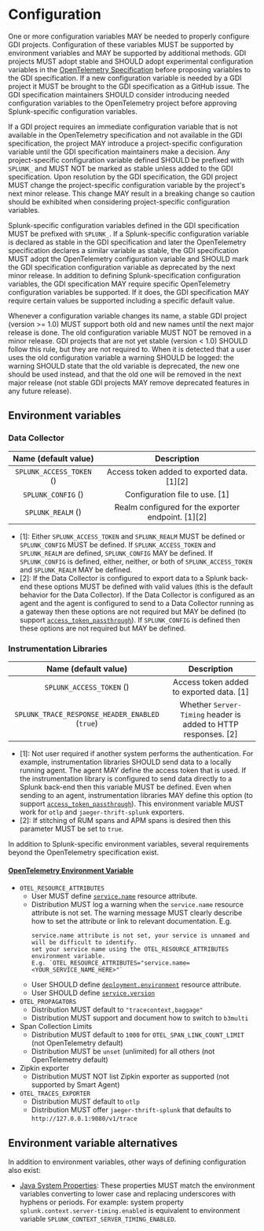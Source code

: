 # Configuration

One or more configuration variables MAY be needed to properly configure GDI
projects. Configuration of these variables MUST be supported by environment
variables and MAY be supported by additional methods. GDI projects MUST adopt
stable and SHOULD adopt experimental configuration variables in the
[OpenTelemetry
Specification](https://github.com/open-telemetry/opentelemetry-specification)
before proposing variables to the GDI specification. If a new configuration
variable is needed by a GDI project it MUST be brought to the GDI specification
as a GitHub issue. The GDI specification maintainers SHOULD consider
introducing needed configuration variables to the OpenTelemetry project before
approving Splunk-specific configuration variables.

If a GDI project requires an immediate configuration variable that is not
available in the OpenTelemetry specification and not available in the GDI
specification, the project MAY introduce a project-specific configuration
variable until the GDI specification maintainers make a decision. Any
project-specific configuration variable defined SHOULD be prefixed with
`SPLUNK_` and MUST NOT be marked as stable unless added to the GDI
specification. Upon resolution by the GDI specification, the GDI project MUST
change the project-specific configuration variable by the project's next minor
release. This change MAY result in a breaking change so caution should be
exhibited when considering project-specific configuration variables.

Splunk-specific configuration variables defined in the GDI specification MUST
be prefixed with `SPLUNK_`. If a Splunk-specific configuration variable is
declared as stable in the GDI specification and later the OpenTelemetry
specification declares a similar variable as stable, the GDI specification
MUST adopt the OpenTelemetry configuration variable and SHOULD mark the GDI
specification configuration variable as deprecated by the next minor release.
In addition to defining Splunk-specification configuration variables, the GDI
specification MAY require specific OpenTelemetry configuration variables be
supported. If it does, the GDI specification MAY require certain values be
supported including a specific default value.

Whenever a configuration variable changes its name, a stable GDI project
(version >= 1.0) MUST support both old and new names until the next major
release is done. The old configuration variable MUST NOT be removed in a minor
release. GDI projects that are not yet stable (version < 1.0) SHOULD follow
this rule, but they are not required to. When it is detected that a user uses
the old configuration variable a warning SHOULD be logged: the warning SHOULD
state that the old variable is deprecated, the new one should be used instead,
and that the old one will be removed in the next major release (not stable GDI
projects MAY remove deprecated features in any future release).

## Environment variables

### Data Collector

| Name (default value)     | Description                                        |
| :-------------------:    | :-----------------------------------:              |
| `SPLUNK_ACCESS_TOKEN` () | Access token added to exported data. [1][2]        |
| `SPLUNK_CONFIG` ()       | Configuration file to use. [1]                     |
| `SPLUNK_REALM` ()        | Realm configured for the exporter endpoint. [1][2] |

- [1]: Either `SPLUNK_ACCESS_TOKEN` and `SPLUNK_REALM` MUST be defined or
  `SPLUNK_CONFIG` MUST be defined. If `SPLUNK_ACCESS_TOKEN` and `SPLUNK_REALM`
  are defined, `SPLUNK_CONFIG` MAY be defined. If `SPLUNK_CONFIG` is
  defined, either, neither, or both of `SPLUNK_ACCESS_TOKEN` and
  `SPLUNK_REALM` MAY be defined.
- [2]: If the Data Collector is configured to export data to a Splunk back-end
  these options MUST be defined with valid values (this is the default behavior
  for the Data Collector). If the Data Collector is configured as an agent and
  the agent is configured to send to a Data Collector running as a gateway then
  these options are not required but MAY be defined (to support
  [`access_token_passthrough`](https://github.com/open-telemetry/opentelemetry-collector-contrib/tree/main/receiver/signalfxreceiver#configuration)).
  If `SPLUNK_CONFIG` is defined then these options are not required but MAY be
  defined.

### Instrumentation Libraries

| Name (default value)                            | Description                                                    |
| :------------------------------------:          | :--------------------------------------------------------:     |
| `SPLUNK_ACCESS_TOKEN` ()                        | Access token added to exported data. [1]                       |
| `SPLUNK_TRACE_RESPONSE_HEADER_ENABLED` (`true`) | Whether `Server-Timing` header is added to HTTP responses. [2] |

- [1]: Not user required if another system performs the authentication. For
  example, instrumentation libraries SHOULD send data to a locally running
  agent. The agent MAY define the access token that is used. If the
  instrumentation library is configured to send data directly to a Splunk
  back-end then this variable MUST be defined. Even when sending to an agent,
  instrumentation libraries MAY define this option (to support
  [`access_token_passthrough`](https://github.com/open-telemetry/opentelemetry-collector-contrib/tree/main/receiver/signalfxreceiver#configuration)).
  This environment variable MUST work for `otlp` and `jaeger-thrift-splunk`
  exporters.
- [2]: If stitching of RUM spans and APM spans is desired then this parameter
  MUST be set to `true`.

In addition to Splunk-specific environment variables, several requirements
beyond the OpenTelemetry specification exist.

#### [OpenTelemetry Environment Variable](https://github.com/open-telemetry/opentelemetry-specification/blob/f228a83e652e5cd3ba96b9f780b704ee7a7daa4c/specification/sdk-environment-variables.md)

- `OTEL_RESOURCE_ATTRIBUTES`
  - User MUST define [`service.name`](https://github.com/open-telemetry/opentelemetry-specification/blob/main/specification/resource/semantic_conventions/README.md#service)
    resource attribute.
  - Distribution MUST log a warning when the `service.name` resource attribute is not set. The
    warning message MUST clearly describe how to set the attribute or link to relevant documentation.
    E.g.
    ```
    service.name attribute is not set, your service is unnamed and will be difficult to identify.
    set your service name using the OTEL_RESOURCE_ATTRIBUTES environment variable.
    E.g. `OTEL_RESOURCE_ATTRIBUTES="service.name=<YOUR_SERVICE_NAME_HERE>"`
    ```
  - User SHOULD define [`deployment.environment`](https://github.com/open-telemetry/opentelemetry-specification/blob/main/specification/resource/semantic_conventions/deployment_environment.md#deployment)
    resource attribute.
  - User SHOULD define [`service.version`](https://github.com/open-telemetry/opentelemetry-specification/blob/main/specification/resource/semantic_conventions/README.md#service)
- `OTEL_PROPAGATORS`
  - Distribution MUST default to `"tracecontext,baggage"`
  - Distribution MUST support and document how to switch to `b3multi`
- Span Collection Limits
  - Distribution MUST default to `1000` for `OTEL_SPAN_LINK_COUNT_LIMIT` (not OpenTelemetry default)
  - Distribution MUST be `unset` (unlimited) for all others (not OpenTelemetry default)
- Zipkin exporter
  - Distribution MUST NOT list Zipkin exporter as supported (not supported by Smart Agent)
- `OTEL_TRACES_EXPORTER`
  - Distribution MUST default to `otlp`
  - Distribution MUST offer `jaeger-thrift-splunk` that defaults to `http://127.0.0.1:9080/v1/trace`

## Environment variable alternatives

In addition to environment variables, other ways of defining configuration also exist:

- [Java System
  Properties](https://docs.oracle.com/javase/tutorial/essential/environment/sysprop.html):
  These properties MUST match the environment variables converting to lower
  case and replacing underscores with hyphens or periods. For example:
  system property `splunk.context.server-timing.enabled` is equivalent to environment
  variable `SPLUNK_CONTEXT_SERVER_TIMING_ENABLED`.
